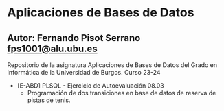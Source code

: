 # Aplicaciones de Bases de Datos
## Autor: Fernando Pisot Serrano fps1001@alu.ubu.es
Repositorio de la asignatura Aplicaciones de Bases de Datos del Grado en Informática de la Universidad de Burgos. Curso 23-24
- [E-ABD] PLSQL - Ejercicio de Autoevaluación 08.03
    - Programación de dos transiciones en base de datos de reserva de pistas de tenis.
